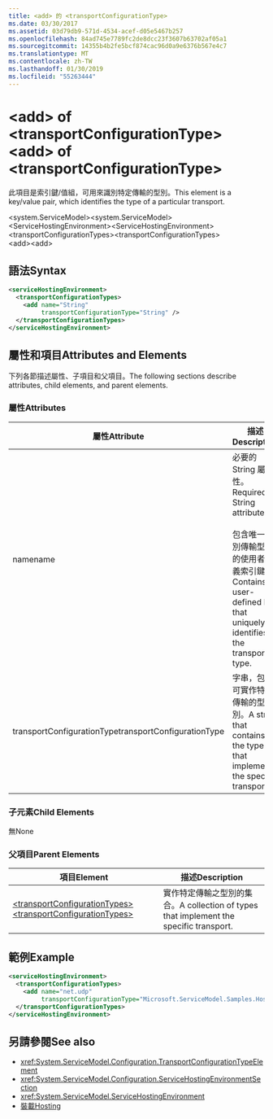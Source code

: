 ```yaml
---
title: <add> 的 <transportConfigurationType>
ms.date: 03/30/2017
ms.assetid: 03d79db9-571d-4534-acef-d05e5467b257
ms.openlocfilehash: 84ad745e7789fc2de8dcc23f3607b63702af05a1
ms.sourcegitcommit: 14355b4b2fe5bcf874cac96d0a9e6376b567e4c7
ms.translationtype: MT
ms.contentlocale: zh-TW
ms.lasthandoff: 01/30/2019
ms.locfileid: "55263444"
---
```

# <a name="add-of-transportconfigurationtype"></a><span data-ttu-id="6cc94-102">\<add> of \<transportConfigurationType></span><span class="sxs-lookup"><span data-stu-id="6cc94-102">\<add> of \<transportConfigurationType></span></span>
<span data-ttu-id="6cc94-103">此項目是索引鍵/值組，可用來識別特定傳輸的型別。</span><span class="sxs-lookup"><span data-stu-id="6cc94-103">This element is a key/value pair, which identifies the type of a particular transport.</span></span>  
  
 <span data-ttu-id="6cc94-104">\<system.ServiceModel></span><span class="sxs-lookup"><span data-stu-id="6cc94-104">\<system.ServiceModel></span></span>  
<span data-ttu-id="6cc94-105">\<ServiceHostingEnvironment></span><span class="sxs-lookup"><span data-stu-id="6cc94-105">\<ServiceHostingEnvironment></span></span>  
<span data-ttu-id="6cc94-106">\<transportConfigurationTypes></span><span class="sxs-lookup"><span data-stu-id="6cc94-106">\<transportConfigurationTypes></span></span>  
<span data-ttu-id="6cc94-107">\<add></span><span class="sxs-lookup"><span data-stu-id="6cc94-107">\<add></span></span>  
  
## <a name="syntax"></a><span data-ttu-id="6cc94-108">語法</span><span class="sxs-lookup"><span data-stu-id="6cc94-108">Syntax</span></span>  
  
```xml  
<serviceHostingEnvironment>
  <transportConfigurationTypes>
    <add name="String"
         transportConfigurationType="String" />
  </transportConfigurationTypes>
</serviceHostingEnvironment>
```  
  
## <a name="attributes-and-elements"></a><span data-ttu-id="6cc94-109">屬性和項目</span><span class="sxs-lookup"><span data-stu-id="6cc94-109">Attributes and Elements</span></span>  
 <span data-ttu-id="6cc94-110">下列各節描述屬性、子項目和父項目。</span><span class="sxs-lookup"><span data-stu-id="6cc94-110">The following sections describe attributes, child elements, and parent elements.</span></span>  
  
### <a name="attributes"></a><span data-ttu-id="6cc94-111">屬性</span><span class="sxs-lookup"><span data-stu-id="6cc94-111">Attributes</span></span>  
  
|<span data-ttu-id="6cc94-112">屬性</span><span class="sxs-lookup"><span data-stu-id="6cc94-112">Attribute</span></span>|<span data-ttu-id="6cc94-113">描述</span><span class="sxs-lookup"><span data-stu-id="6cc94-113">Description</span></span>|  
|---------------|-----------------|  
|<span data-ttu-id="6cc94-114">name</span><span class="sxs-lookup"><span data-stu-id="6cc94-114">name</span></span>|<span data-ttu-id="6cc94-115">必要的 String 屬性。</span><span class="sxs-lookup"><span data-stu-id="6cc94-115">Required String attribute.</span></span><br /><br /> <span data-ttu-id="6cc94-116">包含唯一識別傳輸型別的使用者定義索引鍵。</span><span class="sxs-lookup"><span data-stu-id="6cc94-116">Contains a user-defined key that uniquely identifies the transport type.</span></span>|  
|<span data-ttu-id="6cc94-117">transportConfigurationType</span><span class="sxs-lookup"><span data-stu-id="6cc94-117">transportConfigurationType</span></span>|<span data-ttu-id="6cc94-118">字串，包含可實作特定傳輸的型別。</span><span class="sxs-lookup"><span data-stu-id="6cc94-118">A string that contains the type that implements the specific transport.</span></span>|  
  
### <a name="child-elements"></a><span data-ttu-id="6cc94-119">子元素</span><span class="sxs-lookup"><span data-stu-id="6cc94-119">Child Elements</span></span>  
 <span data-ttu-id="6cc94-120">無</span><span class="sxs-lookup"><span data-stu-id="6cc94-120">None</span></span>  
  
### <a name="parent-elements"></a><span data-ttu-id="6cc94-121">父項目</span><span class="sxs-lookup"><span data-stu-id="6cc94-121">Parent Elements</span></span>  
  
|<span data-ttu-id="6cc94-122">項目</span><span class="sxs-lookup"><span data-stu-id="6cc94-122">Element</span></span>|<span data-ttu-id="6cc94-123">描述</span><span class="sxs-lookup"><span data-stu-id="6cc94-123">Description</span></span>|  
|-------------|-----------------|  
|[<span data-ttu-id="6cc94-124">\<transportConfigurationTypes></span><span class="sxs-lookup"><span data-stu-id="6cc94-124">\<transportConfigurationTypes></span></span>](../../../../../docs/framework/configure-apps/file-schema/wcf/transportconfigurationtypes.md)|<span data-ttu-id="6cc94-125">實作特定傳輸之型別的集合。</span><span class="sxs-lookup"><span data-stu-id="6cc94-125">A collection of types that implement the specific transport.</span></span>|  
  
## <a name="example"></a><span data-ttu-id="6cc94-126">範例</span><span class="sxs-lookup"><span data-stu-id="6cc94-126">Example</span></span>  
  
```xml  
<serviceHostingEnvironment>
  <transportConfigurationTypes>
    <add name="net.udp"
         transportConfigurationType="Microsoft.ServiceModel.Samples.Hosting.HostedUdpTransportConfiguration, UdpActivation, Version=1.0.0.0, Culture=neutral, PublicKeyToken=6fa904d2da1848d6" />
  </transportConfigurationTypes>
</serviceHostingEnvironment>
```  
  
## <a name="see-also"></a><span data-ttu-id="6cc94-127">另請參閱</span><span class="sxs-lookup"><span data-stu-id="6cc94-127">See also</span></span>
- <xref:System.ServiceModel.Configuration.TransportConfigurationTypeElement>
- <xref:System.ServiceModel.Configuration.ServiceHostingEnvironmentSection>
- <xref:System.ServiceModel.ServiceHostingEnvironment>
- [<span data-ttu-id="6cc94-128">裝載</span><span class="sxs-lookup"><span data-stu-id="6cc94-128">Hosting</span></span>](../../../../../docs/framework/wcf/feature-details/hosting.md)
